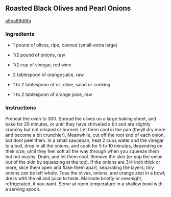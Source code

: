 ## Roasted Black Olives and Pearl Onions

[a5ba88d8fa](http://www.epicurious.com/recipes/food/views/roasted-black-olives-and-pearl-onions-384394)

### Ingredients

 - 1 pound of olives, ripe, canned (small-extra large)

 - 1/2 pound of onions, raw

 - 1/2 cup of vinegar, red wine

 - 2 tablespoon of orange juice, raw

 - 1 to 2 tablespoon of oil, olive, salad or cooking

 - 1 to 2 tablespoon of orange juice, raw

### Instructions

Preheat the oven to 300. Spread the olives on a large baking sheet, and bake for 20 minutes, or until they have shriveled a bit and are slightly crunchy but not crisped or burned. Let them cool in the pan (theyll dry more and become a bit crunchier). Meanwhile, cut off the root end of each onion, but dont peel them. In a small saucepan, heat 2 cups water and the vinegar to a boil, drop in all the onions, and cook for 5 to 10 minutes, depending on their size, until they feel soft all the way through when you squeeze them but not mushy. Drain, and let them cool. Remove the skin (or pop the onion out of the skin by squeezing at the top). If the onions are 3/4 inch thick or more, slice them open and flake them apart, separating the layers; tiny onions can be left whole. Toss the olives, onions, and orange zest in a bowl; dress with the oil and juice to taste. Marinate briefly or overnight, refrigerated, if you want. Serve at room temperature in a shallow bowl with a serving spoon.